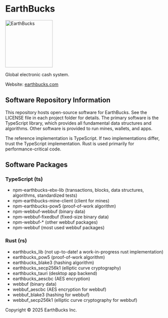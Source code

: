 # EarthBucks

<img src="./earthbucks-e-2-300.png" width="150" height="150" alt="EarthBucks">

Global electronic cash system.

Website: [earthbucks.com](https://earthbucks.com)

## Software Repository Information

This repository hosts open-source software for EarthBucks. See the LICENSE file
in each project folder for details. The primary software is the TypeScript
library, which provides all fundamental data structures and algorithms. Other
software is provided to run mines, wallets, and apps.

The reference implementation is TypeScript. If two implementations differ, trust
the TypeScript implementation. Rust is used primarily for performance-critical
code.

## Software Packages

### TypeScript (ts)

- npm-earthbucks-ebx-lib (transactions, blocks, data structures, algorithms,
  standardized tests)
- npm-earthbucks-mine-client (client for mines)
- npm-earthbucks-pow5 (proof-of-work algorithm)
- npm-webbuf-webbuf (binary data)
- npm-webbuf-fixedbuf (fixed-size binary data)
- npm-webbuf-\* (other webbuf packages)
- npm-webbuf (most used webbuf packages)

### Rust (rs)

- earthbucks_lib (not up-to-date! a work-in-progress rust implementation)
- earthbucks_pow5 (proof-of-work algorithm)
- earthbucks_blake3 (hashing algorithm)
- earthbucks_secp256k1 (elliptic curve cryptography)
- earthbucks_tauri (desktop app backend)
- earthbucks_aescbc (AES encryption)
- webbuf (binary data)
- webbuf_aescbc (AES encryption for webbuf)
- webbuf_blake3 (hashing for webbuf)
- webbuf_secp256k1 (elliptic curve cryptography for webbuf)

Copyright © 2025 EarthBucks Inc.

